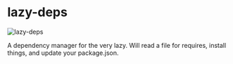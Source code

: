 # lazy-deps
![lazy-deps](https://nodei.co/npm/lazy-deps.png?downloads=true)

A dependency manager for the very lazy.
Will read a file for requires, install things, and update your package.json.
